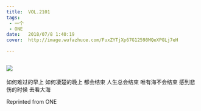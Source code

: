 ```yaml
---
title:	VOL.2101
tags:
 - 一个
 - ONE
date:	2018/07/8 1:40:19
cover:	http://image.wufazhuce.com/FuxZYTjXp67G12598MQeXPGLj7eH

---
```

![](http://image.wufazhuce.com/FuxZYTjXp67G12598MQeXPGLj7eH)
---

如何难过的早上 如何凄楚的晚上 都会结束 人生总会结束 唯有海不会结束 感到悲伤的时候 去看大海
 
Reprinted from ONE
